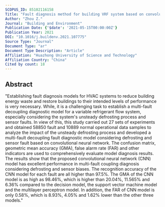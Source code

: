 ```yaml
---
SCOPUS_ID: 85102116158
Title: "Fault diagnosis method for building VRF system based on convolutional neural network: Considering system defrosting process and sensor fault coupling"
Author: "Zhou Z."
Journal: "Building and Environment"
Publication Date: {'$date': '2021-05-15T00:00:00Z'}
Publication Year: 2021
DOI: "10.1016/j.buildenv.2021.107775"
Source Type: "Journal"
Document Type: "ar"
Document Type Description: "Article"
Affiliation: "Huazhong University of Science and Technology"
Affiliation Country: "China"
Cited by count: 18
---
```


## Abstract
"Establishing fault diagnosis models for HVAC systems to reduce building energy waste and restore buildings to their intended levels of performance is very necessary. While, it is a challenging task to establish a multi-fault decoupling diagnostic model for a variable refrigerant flow system, especially considering the system's unsteady defrosting process and sensor faults. In view of this, this study carried out 27 sets of experiments and obtained 58850 fault and 10889 normal operational data samples to analyze the impact of the unsteady defrosting process and developed a multi-fault decoupling fault diagnostic model considering defrosting and sensor fault based on convolutional neural network. The confusion matrix, geometric mean accuracy (GMA), false alarm rate (FAR) and other indicators are used to comprehensively evaluate model diagnosis results. The results show that the proposed convolutional neural network (CNN) model has excellent performance in multi-fault coupling diagnosis considering defrosting and sensor biases. The recognition accuracy of the CNN model for each fault are all higher than 97.5%. The GMA of the CNN model is as high as 98.46%, which is higher than 20.04%, 11.565% and 6.36% compared to the decision model, the support vector machine model and the multilayer perceptron model. In addition, the FAR of CNN model is only 0.58%, which is 8.93%, 4.05% and 1.62% lower than the other three models."
